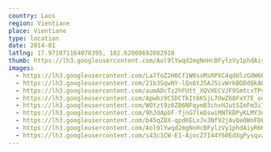 ```yaml
---
country: Laos
region: Vientiane
place: Vientiane
type: location
date: 2014-01
latlng: 17.971071164070395, 102.62008692082918
thumb: https://lh3.googleusercontent.com/Aol9lYwqd2mgNnHcBFylzVy1phdAiyR6KJbwP2E5cw_6T49m-j3KUFzKvV3eZoZ00T8dVLDQAlaDX-vDdqHRo9MozxDCJBKYK3xFy-nLFLd925wRDD-DaFR6tVBHd0bDG0GzAcUsVA
images:
  - https://lh3.googleusercontent.com/La7foZ2H0Cf1W0sxMsRPXC4qdUlzGOW6R4gY2wfG4KZPjEDmft5XOS0rW_k4PvLUKpeUDE4fS24v6tecUpo42tf8C31RNjjJdJRbysCiV1kL6HxKlRO4PTjrgdLV1P2oZUvBqmZYEw
  - https://lh3.googleusercontent.com/21b3SqwNY-lQx6tJ5AJ5ivWrkBDDdQkAQ-X-vP1Dd8q4MjCXx7Mi96-8MYFoCwDi0gwobhIzU63jtyBwOky43TP1xLATBcNU8QW6MrKpqlRqax_Dna60gGSSOHFGkfOVRHl2Fn4usw
  - https://lh3.googleusercontent.com/aumADcTz2hFUtt_XQVXECVJF9SmtcxTPyfn6BWzVWoUZBtHVTMqWnfm2GMl3PI3Du7fxFII6_IsA_wTbMPqWUIcV2fn9j9cFQ2C4ju2VbeWUM_6Uq0EHMACbg6z-fLzweR3KMQI5KQ
  - https://lh3.googleusercontent.com/Apwbz9C5DCTkIt6KSjL7OwZ68FxY7E_od-kAqsH1A0R6jF1WBn2Q-Q-kp1Bfonvk7vd6m7bIwErRBYqelhFDcPuGxEKjqFrOT4HCzWI3CqV1E8GbeOY28lh9A6i-5yAY9sKg9q6o5Q
  - https://lh3.googleusercontent.com/WOYzt9z6ZB6NFqymB3chxHJutSImFm3iTPKgyJxk4Z1vn9DOw3BayfkNCGaLT9zw4pHEgTQJXzLjmOpnEPKupLzQvedHJJ6hC02kaIt8q6o1VKHgVGrVdFDehCk8BslBIIb30BUkrw
  - https://lh3.googleusercontent.com/9hJdApbF-fjnG7leDswiMNTKBPyKLMY3uAecAStUFvUYBbhcQS5DOXeKd5d7QPa3Fyl7AB68_8p0Llk0zUcJM4Rk5-8eUcYVgPHpw7CIsMYa-0LjNtif6n3OOSq3yEsu_VwNiRFGsw
  - https://lh3.googleusercontent.com/b45qZ8X-qpdKELxJvJNf92jAvQeOWnFDFeQ9lKemhU-0-DHnggqLzui2uZ4JJpNhAZcT2_jQ5ZDH4YnPMd0EmGQ6Wj4rFVvhvrF1d6Vk2s2mn3qrxhT9ekpcXleuBjOU59GvNIMBlA
  - https://lh3.googleusercontent.com/Aol9lYwqd2mgNnHcBFylzVy1phdAiyR6KJbwP2E5cw_6T49m-j3KUFzKvV3eZoZ00T8dVLDQAlaDX-vDdqHRo9MozxDCJBKYK3xFy-nLFLd925wRDD-DaFR6tVBHd0bDG0GzAcUsVA
  - https://lh3.googleusercontent.com/s43c1CW-E1-AjocZ7I44Y60EdXgPysqvaYtc7tNZMf55VD53VWKkGUCc_raunqwtuumtgyIs-0pWUTFUgEjtU9Fe83Ir9m1qgBDT4pHA3dlrNaERqY5KGu3JSoa4ByCxKpJO6aSD9g
---
```

